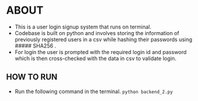 # ABOUT

- This is a user login signup system that runs on terminal.
- Codebase is built on python and involves storing the information of previously registered users in a csv while hashing their passwords using ##### SHA256 .
- For login the user is prompted with the required login id and password which is then cross-checked with the data in csv to validate login.



## HOW TO RUN

- Run the following command in the terminal.
	  ```
	   python backend_2.py
	  ```

